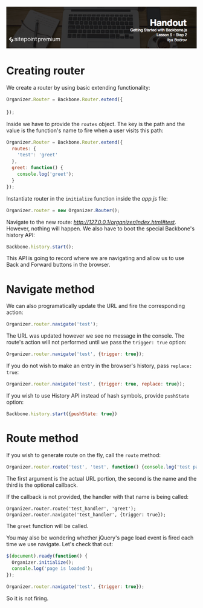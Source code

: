 ![](headings/5.2.png)

# Creating router

We create a router by using basic extending functionality:

```js
Organizer.Router = Backbone.Router.extend({

});
```

Inside we have to provide the `routes` object. The key is the path and the value is the function's name to fire when a user visits this path:

```js
Organizer.Router = Backbone.Router.extend({
  routes: {
    'test': 'greet'
  },
  greet: function() {
    console.log('greet');
  }
});
```

Instantiate router in the `initialize` function inside the *app.js* file:

```js
Organizer.router = new Organizer.Router();
```

Navigate to the new route: *http://127.0.0.1/organizer/index.html#test*. However, nothing will happen. We also have to boot the special Backbone's history API:

```js
Backbone.history.start();
```

This API is going to record where we are navigating and allow us to use Back and Forward buttons in the browser.

# Navigate method

We can also programatically update the URL and fire the corresponding action:

```js
Organizer.router.navigate('test');
```

The URL was updated however we see no message in the console. The route's action will not performed until we pass the `trigger: true` option:

```js
Organizer.router.navigate('test', {trigger: true});
```

If you do not wish to make an entry in the browser's history, pass `replace: true`:

```js
Organizer.router.navigate('test', {trigger: true, replace: true});
```

If you wish to use History API instead of hash symbols, provide `pushState` option:

```js
Backbone.history.start({pushState: true})
```

# Route method

If you wish to generate route on the fly, call the `route` method:

```js
Organizer.router.route('test', 'test', function() {console.log('test page')});
```

The first argument is the actual URL portion, the second is the name and the third is the optional callback.

If the callback is not provided, the handler with that name is being called:

```
Organizer.router.route('test_handler', 'greet');
Organizer.router.navigate('test_handler', {trigger: true});
```

The `greet` function will be called.

You may also be wondering whether jQuery's page load event is fired each time we use navigate. Let's check that out:

```js
$(document).ready(function() {
  Organizer.initialize();
  console.log('page is loaded');
});
```

```js
Organizer.router.navigate('test', {trigger: true});
```

So it is not firing.